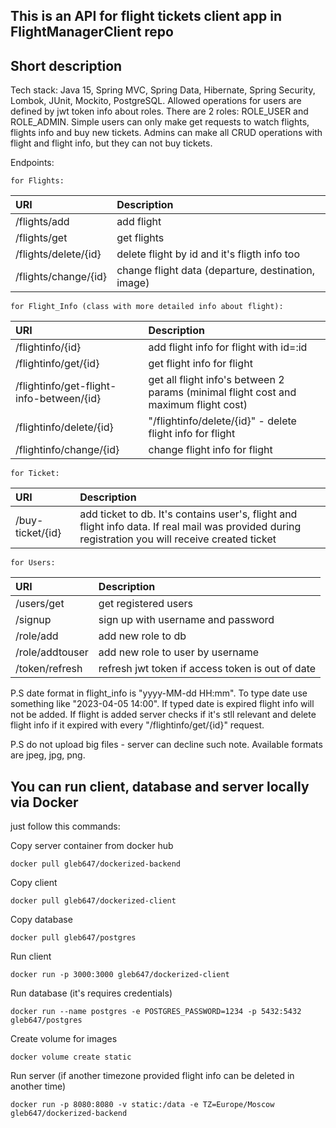 ## This is an API for flight tickets client app in FlightManagerClient repo
## Short description
Tech stack: Java 15, Spring MVC, Spring Data, Hibernate, Spring Security, Lombok, JUnit, Mockito, PostgreSQL.
Allowed operations for users are defined by jwt token info about roles. There are 2 roles: ROLE_USER and ROLE_ADMIN. Simple users can only make get requests to watch flights, flights info and buy new tickets. Admins can make all CRUD operations with flight and flight info, but they can not buy tickets.

Endpoints:

	for Flights:
| URI | Description | 
|:---|:---|
| /flights/add | add flight |
| /flights/get | get flights |
| /flights/delete/{id} | delete flight by id and it's fligth info too |
| /flights/change/{id} | change flight data (departure, destination, image) |
	
	for Flight_Info (class with more detailed info about flight):
| URI | Description | 
|:---|:---|
| /flightinfo/{id} | add flight info for flight with id=:id |
| /flightinfo/get/{id} | get flight info for flight |
| /flightinfo/get-flight-info-between/{id} | get all flight info's between 2 params (minimal flight cost and maximum flight cost) |
| /flightinfo/delete/{id} | "/flightinfo/delete/{id}" - delete flight info for flight |
| /flightinfo/change/{id} | change flight info for flight |
	
	for Ticket:
| URI | Description | 
|:---|:---|
| /buy-ticket/{id} | add ticket to db. It's contains user's, flight and flight info data. If real mail was provided during registration you will receive created ticket |
	
	for Users:
| URI | Description | 
|:---|:---|
| /users/get | get registered users |
| /signup | sign up with username and password |
| /role/add | add new role to db |
| /role/addtouser | add new role to user by username |
| /token/refresh | refresh jwt token if access token is out of date |
	
P.S date format in flight_info is "yyyy-MM-dd HH:mm". To type date use something like "2023-04-05 14:00". If typed date is expired flight info will not be added. If flight is added server checks if it's stll relevant and delete flight info if it expired with every "/flightinfo/get/{id}" request.

P.S do not upload big files - server can decline such note. Available formats are jpeg, jpg, png.

## You can run client, database and server locally via Docker
just follow this commands:

Copy server container from docker hub

	docker pull gleb647/dockerized-backend
Copy client

	docker pull gleb647/dockerized-client
Copy database
 
	docker pull gleb647/postgres
Run client
 
	docker run -p 3000:3000 gleb647/dockerized-client
Run database (it's requires credentials)
 
	docker run --name postgres -e POSTGRES_PASSWORD=1234 -p 5432:5432 gleb647/postgres
Create volume for images
 
	docker volume create static
Run server (if another timezone provided flight info can be deleted in another time)
 
	docker run -p 8080:8080 -v static:/data -e TZ=Europe/Moscow gleb647/dockerized-backend
